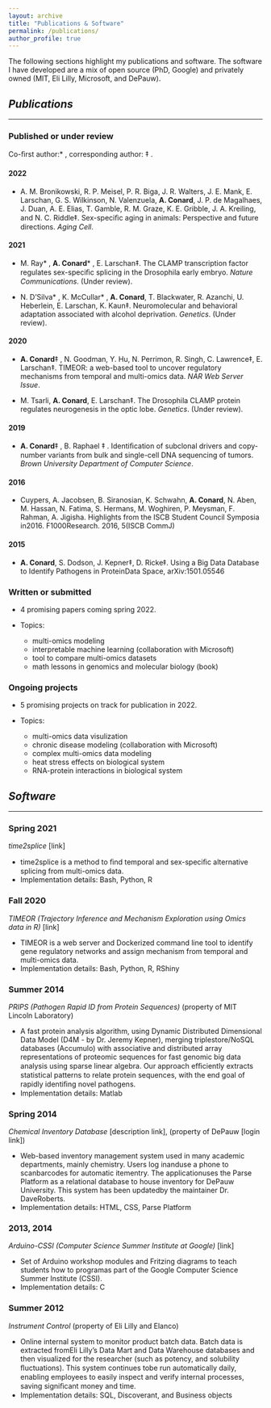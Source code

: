 ```yaml
---
layout: archive
title: "Publications & Software"
permalink: /publications/
author_profile: true
---
```


The following sections highlight my publications and software. The software I have developed are a mix of open source (PhD, Google) and privately owned (MIT, Eli Lilly, Microsoft, and DePauw).

## *Publications*
---
### Published or under review
Co-ﬁrst author:* , corresponding author: ‡ .
#### 2022
- A. M. Bronikowski, R. P. Meisel, P. R. Biga, J. R. Walters, J. E. Mank, E. Larschan, G. S. Wilkinson, N. Valenzuela, **A. Conard**, J. P. de Magalhaes, J. Duan, A. E. Elias, T. Gamble, R. M. Graze, K. E. Gribble, J. A. Kreiling, and N. C. Riddle‡. Sex-speciﬁc aging in animals: Perspective and future directions. *Aging Cell*.

#### 2021

- M. Ray* , **A. Conard**\* , E. Larschan‡. The CLAMP transcription factor regulates sex-speciﬁc splicing in the Drosophila early embryo. *Nature Communications*. (Under review).

- N. D’Silva* , K. McCullar* , **A. Conard**, T. Blackwater, R. Azanchi, U. Heberlein, E. Larschan, K. Kaun‡. Neuromolecular and behavioral adaptation associated with alcohol deprivation. *Genetics*. (Under review).

#### 2020

- **A. Conard**‡ , N. Goodman, Y. Hu, N. Perrimon, R. Singh, C. Lawrence‡, E. Larschan‡. TIMEOR: a web-based tool to uncover regulatory mechanisms from temporal and multi-omics data. *NAR Web Server Issue*.

- M. Tsarli, **A. Conard**, E. Larschan‡. The Drosophila CLAMP protein regulates neurogenesis in the optic lobe. *Genetics*. (Under review).

#### 2019

- **A. Conard**‡ , B. Raphael ‡ . Identiﬁcation of subclonal drivers and copy-number variants from bulk and single-cell DNA sequencing of tumors. *Brown University Department of Computer Science*.

#### 2016 
- Cuypers, A. Jacobsen, B. Siranosian, K. Schwahn, **A. Conard**, N. Aben, M. Hassan, N. Fatima, S. Hermans, M. Woghiren, P. Meysman, F. Rahman, A. Jigisha. Highlights from the ISCB Student Council Symposia in2016. F1000Research. 2016, 5(ISCB CommJ)

#### 2015 
- **A. Conard**, S. Dodson, J. Kepner‡, D. Ricke‡. Using a Big Data Database to Identify Pathogens in ProteinData Space, arXiv:1501.05546


### Written or submitted

- 4 promising papers coming spring 2022. 

- Topics:
  - multi-omics modeling
  - interpretable machine learning (collaboration with Microsoft)
  - tool to compare multi-omics datasets
  - math lessons in genomics and molecular biology (book)

### Ongoing projects

- 5 promising projects on track for publication in 2022.

- Topics:
  - multi-omics data visulization
  - chronic disease modeling (collaboration with Microsoft)
  - complex multi-omics data modeling
  - heat stress effects on biological system
  - RNA-protein interactions in biological system 
  

## *Software*
---
### Spring 2021 

*time2splice* [link] 
- time2splice is a method to ﬁnd temporal and sex-speciﬁc alternative splicing from multi-omics data.
- Implementation details: Bash, Python, R 

### Fall 2020 
*TIMEOR (Trajectory Inference and Mechanism Exploration using Omics data in R)* [link] 
- TIMEOR is a web server and Dockerized command line tool to identify gene regulatory networks and assign mechanism from temporal and multi-omics data. 
- Implementation details: Bash, Python, R, RShiny 

### Summer 2014 
*PRIPS (Pathogen Rapid ID from Protein Sequences)*  (property of MIT Lincoln Laboratory) 
- A fast protein analysis algorithm, using Dynamic Distributed Dimensional Data Model (D4M - by Dr. Jeremy Kepner), merging triplestore/NoSQL databases (Accumulo) with associative and distributed array representations of proteomic sequences for fast genomic big data analysis using sparse linear algebra. Our approach efﬁciently extracts statistical patterns to relate protein sequences, with the end goal of rapidly identiﬁng novel pathogens. 
- Implementation details: Matlab 

### Spring 2014 

*Chemical Inventory Database* [description link], (property of DePauw [login link]) 
- Web-based inventory management system used in many academic departments, mainly chemistry. Users log inanduse a phone to scanbarcodes for automatic itementry. The applicationuses the Parse Platform as a relational database to house inventory for DePauw University. This system has been updatedby the maintainer Dr. DaveRoberts. 
- Implementation details: HTML, CSS, Parse Platform 

### 2013, 2014 
*Arduino-CSSI (Computer Science Summer Institute at Google)* [link] 
- Set of Arduino workshop modules and Fritzing diagrams to teach students how to programas part of the Google Computer Science Summer Institute (CSSI). 
- Implementation details: C 

### Summer 2012 
*Instrument Control* (property of Eli Lilly and Elanco) 
- Online internal system to monitor product batch data. Batch data is extracted fromEli Lilly’s Data Mart and Data Warehouse databases and then visualized for the researcher (such as potency, and solubility ﬂuctuations). This system continues tobe run automatically daily, enabling employees to easily inspect and verify internal processes, saving signiﬁcant money and time. 
- Implementation details: SQL, Discoverant, and Business objects

<!--- {% if author.googlescholar %}
  You can also find my articles on <u><a href="{{author.googlescholar}}">my Google Scholar profile</a>.</u>
{% endif %}

{% include base_path %}

{% for post in site.publications reversed %}
  {% include archive-single.html %}
{% endfor %} --->
